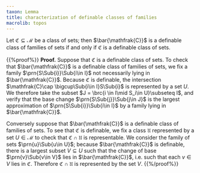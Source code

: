 ```yaml
---
taxon: Lemma
title: characterization of definable classes of families
macrolib: topos
---
```


Let $\mathfrak{C}\subseteq\mathscr{M}$ be a class of sets; then $\bar{\mathfrak{C}}$ is a definable class of families of sets if and only if $\mathfrak{C}$ is a definable class of sets.

{{%proof%}}
**Proof.** Suppose that $\mathfrak{C}$ is a definable class of sets. To
check that $\bar{\mathfrak{C}}$ is a definable class of families of sets,
we fix a family $\prn{S\Sub{i}}\Sub{i\in I}$ not necessarily lying in $\bar{\mathfrak{C}}$. Because $\mathfrak{C}$ is definable, the intersection $\mathfrak{C}\cap \bigcup\Sub{i\in I}S\Sub{i}$ is represented by a set $U$. We therefore take the subset $J = \brc{i \in I\mid S_i\in U}\subseteq I$, and verify that the base change $\prn{S\Sub{j}}\Sub{j\in J}$ is the largest approximation of $\prn{S\Sub{i}}\Sub{i\in I}$ by a family lying in $\bar{\mathfrak{C}}$.

Conversely suppose that $\bar{\mathfrak{C}}$ is a definable class of families of sets. To see that $\mathfrak{C}$ is definable, we fix a class $\mathfrak{U}$ represented by a set $U\in\mathscr{M}$ to check that $\mathfrak{C}\cap\mathfrak{U}$ is representable. We consider the family of sets $\prn{u}\Sub{u\in U}$; because $\bar{\mathfrak{C}}$ is definable, there is a largest subset $V\subseteq U$ such that the change of base $\prn{v}\Sub{v\in V}$ lies in $\bar{\mathfrak{C}}$, i.e. such that each $v\in V$ lies in $\mathfrak{C}$. Therefore $\mathfrak{C}\cap\mathfrak{U}$ is represented by the set $V$.
{{%/proof%}}
